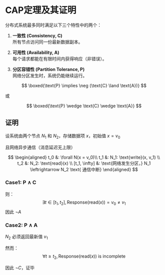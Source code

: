# CAP定理及其证明

分布式系统最多同时满足以下三个特性中的两个：

1. **一致性 (Consistency, C)**  
   所有节点访问同一份最新数据副本。

2. **可用性 (Availability, A)**  
   每个请求都能在有限时间内获得响应（非错误）。

3. **分区容错性 (Partition Tolerance, P)**  
   网络分区发生时，系统仍能继续运行。

$$
\boxed{\text{P} \implies \neg (\text{C} \land \text{A})}
$$

或

$$
\boxed{\text{P}  \wedge \text{C}  \wedge \text{A}}
$$

## 证明

设系统由两个节点 $N_1$ 和 $N_2$，存储数据项 $x$，初始值 $x = v_0$  

且网络异步通信（消息延迟无上限）

$$
\begin{aligned}
t_0 &: \forall N(x = v_0)\\
t_1 &: N_1: \text{write}(x, v_1) \\
t_2 &: N_2: \text{read}(x) \\
[t_1, \infty] &: \text{网络发生分区，} N_1 \leftrightarrow N_2 \text{ 通信中断}
\end{aligned}
$$

### Case1: $\text{P} \wedge \text{C}$

则：
$$
\exists t \in [t_1, t_2], \, \text{Response}(\text{read}(x)) = v_0 \neq v_1
$$
因此 $\neg A$

### Case2: $\text{P} \wedge \text{A}$
$N_2$ 必须返回最新值 $v_1$  

然而：
$$
\forall t \geq t_2, \, \text{Response}(\text{read}(x)) \text{ is incomplete}
$$

因此 $\neg C$，证毕